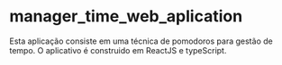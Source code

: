 # manager_time_web_aplication
Esta aplicação consiste em uma técnica de pomodoros para gestão de tempo. O aplicativo é construido em ReactJS e typeScript.
